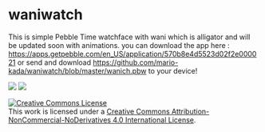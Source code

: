 # waniwatch

This is simple Pebble Time watchface with wani which is alligator and will be updated soon with animations.
you can download the app here : https://apps.getpebble.com/en_US/application/570b8e4d5523d02f2e000021 or send and download  https://github.com/mario-kada/waniwatch/blob/master/wanich.pbw to your device!

<img src="https://www.filepicker.io/api/file/rYhkDRbSQfTS4nPN5y9A/convert?h=180&w=180">

<img src="https://www.filepicker.io/api/file/85D1OIhOQPuIWh1fUKGQ/convert?h=168&w=144">

<a rel="license" href="http://creativecommons.org/licenses/by-nc-nd/4.0/"><img alt="Creative Commons License" style="border-width:0" src="https://i.creativecommons.org/l/by-nc-nd/4.0/88x31.png" /></a><br />This work is licensed under a <a rel="license" href="http://creativecommons.org/licenses/by-nc-nd/4.0/">Creative Commons Attribution-NonCommercial-NoDerivatives 4.0 International License</a>.
